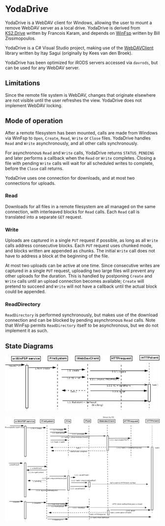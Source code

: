 # YodaDrive

YodaDrive is a WebDAV client for Windows, allowing the user to mount a remove WebDAV server as a local drive. YodaDrive is derived from [KS2.Drive](https://github.com/FrKaram/KS2.Drive) written by Francois Karam, and depends on [WinFsp](https://github.com/billziss-gh/winfsp) written by Bill Zissimopoulos.

YodaDrive is a C# Visual Studio project, making use of the [WebDAVClient](https://github.com/saguiitay/WebDAVClient) library written by Itay Sagui (originally by Kees van den Broek).

YodaDrive has been optimized for iRODS servers accessed via `davrods`, but can be used for any WebDAV server.

## Limitations
Since the remote file system is WebDAV, changes that originate elsewhere are not visible until the user refreshes the view. YodaDrive does not implement WebDAV locking.

## Mode of operation
After a remote filesystem has been mounted, calls are made from Windows via WinFsp to `Open`, `Create`, `Read`, `Write` or `Close` files. YodaDrive handles `Read` and `Write` asynchronously, and all other calls synchronously.

For asynchronous `Read` and `Write` calls, YodaDrive returns `STATUS_PENDING` and later performs a callback when the `Read` or `Write` completes.  Closing a file with pending `Write` calls will wait for all scheduled writes to complete, before the `Close` call returns.

YodaDrive uses one connection for downloads, and at most two connections for uploads.

### Read
Downloads for all files in a remote filesystem are all managed on the same connection, with interleaved blocks for `Read` calls.  Each `Read` call is translated into a separate `GET` request.

### Write
Uploads are captured in a single `PUT` request if possible, as long as all `Write` calls address consecutive blocks. Each `PUT` request uses chunked mode, and blocks written are appended as chunks. The initial `Write` call does not have to address a block at the beginning of the file.

At most two uploads can be active at one time. Since consecutive writes are captured in a single `PUT` request, uploading two large files will prevent any other uploads for the duration. This is handled by postponing `Create` and `Write` calls until an upload connection becomes available; `Create` will pretend to succeed and `Write` will not have a callback until the actual block could be appended.

### ReadDirectory
`ReadDirectory` is performed synchronously, but makes use of the download connection and can be blocked by pending asynchronous `Read` calls. Note that WinFsp permits `ReadDirectory` itself to be asynchronous, but we do not implement it as such.

## State Diagrams

![Mount](img/yodadrive-mount.png)

![Create-Write-Close](img/yodadrive-create.png)

